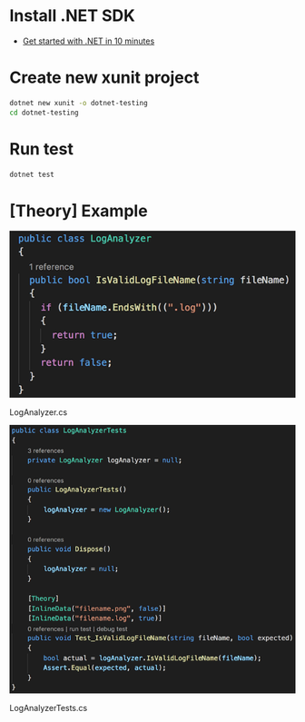 # Install .NET SDK
- [Get started with .NET in 10 minutes](https://www.microsoft.com/net/learn/get-started/macos)

# Create new xunit project
```sh
dotnet new xunit -o dotnet-testing
cd dotnet-testing
```

# Run test
```sh
dotnet test
```

# [Theory] Example

![LogAnalyzer](https://raw.githubusercontent.com/kurozakizz/dotnet-testing/master/screenshots/LogAnalyzer.png)

LogAnalyzer.cs

![LogAnalyzerTests](https://raw.githubusercontent.com/kurozakizz/dotnet-testing/master/screenshots/LogAnalyzerTests.png)

LogAnalyzerTests.cs

